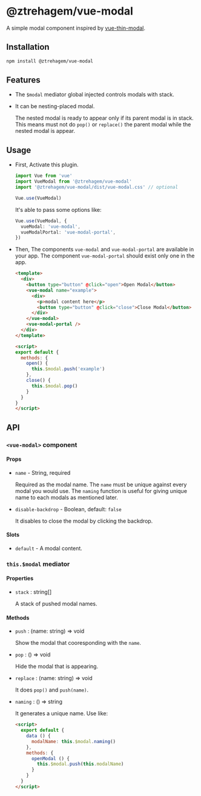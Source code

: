 # @ztrehagem/vue-modal

A simple modal component inspired by [vue-thin-modal](https://github.com/ktsn/vue-thin-modal).

## Installation

```sh
npm install @ztrehagem/vue-modal
```

## Features

- The `$modal` mediator global injected controls modals with stack.

- It can be nesting-placed modal.

  The nested modal is ready to appear only if its parent modal is in stack.
  This means must not do `pop()` or `replace()` the parent modal while the nested modal is appear.

## Usage

- First, Activate this plugin.

  ```ts
  import Vue from 'vue'
  import VueModal from '@ztrehagem/vue-modal'
  import '@ztrehagem/vue-modal/dist/vue-modal.css' // optional

  Vue.use(VueModal)
  ```

  It's able to pass some options like:

  ```ts
  Vue.use(VueModal, {
    vueModal: 'vue-modal',
    vueModalPortal: 'vue-modal-portal',
  })
  ```

- Then, The components `vue-modal` and `vue-modal-portal` are available in your app.
  The component `vue-modal-portal` should exist only one in the app.

  ```html
  <template>
    <div>
      <button type="button" @click="open">Open Modal</button>
      <vue-modal name="example">
        <div>
          <p>modal content here</p>
          <button type="button" @click="close">Close Modal</button>
        </div>
      </vue-modal>
      <vue-modal-portal />
    </div>
  </template>

  <script>
  export default {
    methods: {
      open() {
        this.$modal.push('example')
      },
      close() {
        this.$modal.pop()
      }
    }
  }
  </script>
  ```

## API

### `<vue-modal>` component

#### Props

- `name` - String, required

  Required as the modal name.
  The `name` must be unique against every modal you would use.
  The `naming` function is useful for giving unique name to each modals as mentioned later.

- `disable-backdrop` - Boolean, default: `false`

  It disables to close the modal by clicking the backdrop.

#### Slots

- `default` - A modal content.

### `this.$modal` mediator

#### Properties

- `stack` : string[]

  A stack of pushed modal names.

#### Methods

- `push` : (name: string) => void

  Show the modal that cooresponding with the `name`.

- `pop` : () => void

  Hide the modal that is appearing.

- `replace` : (name: string) => void

  It does `pop()` and `push(name)`.

- `naming` : () => string

  It generates a unique name. Use like:
  ```html
  <script>
    export default {
      data () {
        modalName: this.$modal.naming()
      },
      methods: {
        openModal () {
          this.$modal.push(this.modalName)
        }
      }
    }
  </script>
  ```
